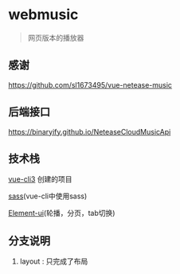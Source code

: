 # webmusic
> 网页版本的播放器

## 感谢
https://github.com/sl1673495/vue-netease-music

## 后端接口

https://binaryify.github.io/NeteaseCloudMusicApi

## 技术栈
[vue-cli3](https://cli.vuejs.org/zh/) 创建的项目

[sass](https://cli.vuejs.org/zh/guide/css.html#%E9%A2%84%E5%A4%84%E7%90%86%E5%99%A8)(vue-cli中使用sass)

[Element-ui](https://element.eleme.cn/#/zh-CN/component/quickstart)(轮播，分页，tab切换)


## 分支说明

1. layout : 只完成了布局
